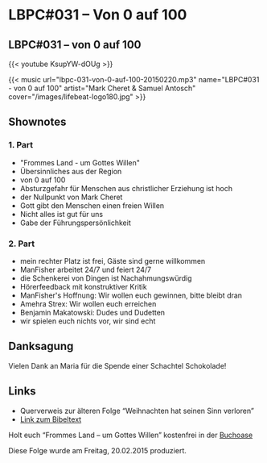 # LBPC#031 – Von 0 auf 100


## LBPC#031 &#8211; von 0 auf 100

{{< youtube KsupYW-dOUg >}}

{{< music url="lbpc-031-von-0-auf-100-20150220.mp3" name="LBPC#031 - von 0 auf 100" artist="Mark Cheret & Samuel Antosch" cover="/images/lifebeat-logo180.jpg" >}}

## Shownotes

### 1. Part

- "Frommes Land - um Gottes Willen"
- Übersinnliches aus der Region
- von 0 auf 100
- Absturzgefahr für Menschen aus christlicher Erziehung ist hoch
- der Nullpunkt von Mark Cheret
- Gott gibt den Menschen einen freien Willen
- Nicht alles ist gut für uns
- Gabe der Führungspersönlichkeit

### 2. Part

- mein rechter Platz ist frei, Gäste sind gerne willkommen
- ManFisher arbeitet 24/7 und feiert 24/7
- die Schenkerei von Dingen ist Nachahmungswürdig
- Hörerfeedback mit konstruktiver Kritik
- ManFisher's Hoffnung: Wir wollen euch gewinnen, bitte bleibt dran
- Amehra Strex: Wir wollen euch erreichen
- Benjamin Makatowski: Dudes und Dudetten
- wir spielen euch nichts vor, wir sind echt

## Danksagung

Vielen Dank an Maria für die Spende einer Schachtel Schokolade!

## Links

- Querverweis zur älteren Folge “Weihnachten hat seinen Sinn verloren”
- [Link zum Bibeltext](https://bibleserver.com/text/NLB/1.Korinther10)

Holt euch “Frommes Land – um Gottes Willen” kostenfrei in der [Buchoase](http://www.believers-network.de/)

Diese Folge wurde am Freitag, 20.02.2015 produziert.

